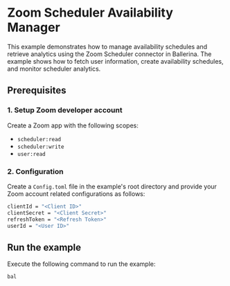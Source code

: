 # Zoom Scheduler Availability Manager

This example demonstrates how to manage availability schedules and retrieve analytics using the Zoom Scheduler connector in Ballerina. The example shows how to fetch user information, create availability schedules, and monitor scheduler analytics.

## Prerequisites

### 1. Setup Zoom developer account

Create a Zoom app with the following scopes:
- `scheduler:read`
- `scheduler:write` 
- `user:read`

### 2. Configuration

Create a `Config.toml` file in the example's root directory and provide your Zoom account related configurations as follows:

```bash
clientId = "<Client ID>"
clientSecret = "<Client Secret>"
refreshToken = "<Refresh Token>"
userId = "<User ID>"
```

## Run the example

Execute the following command to run the example:

```bash
bal
